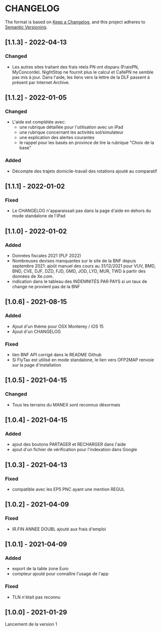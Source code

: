 # CHANGELOG

The format is based on [Keep a Changelog](https://keepachangelog.com/en/1.0.0/),
and this project adheres to [Semantic Versioning](https://semver.org/spec/v2.0.0.html).

## [1.1.3] - 2022-04-13

### Changed

- Les autres sites traitant des frais réels PN ont disparu (FraisPN, MyConcorde). NightStop ne fournit plus le calcul et CafePN ne semble pas mis à jour. Dans l'aide, les liens vers la lettre de la DLF passent à présent par Internet Archive.

## [1.1.2] - 2022-01-05

### Changed

- L'aide est complétée avec:
  - une rubrique détaillée pour l'utilisation avec un iPad
  - une rubrique concernant les activités sol/simulateur
  - une explication des alertes courantes
  - le rappel pour les basés en province de lire la rubrique "Choix de la base"

### Added

- Décompte des trajets domicile-travail des rotations ajouté au comparatif

## [1.1.1] - 2022-01-02

### Fixed

- Le CHANGELOG n'apparaissait pas dans la page d'aide en dehors du mode standalone de l'iPad

## [1.1.0] - 2022-01-02

### Added

- Données fiscales 2021 (PLF 2022)
- Nombreuses devises manquantes sur le site de la BNF depuis septembre 2021: ajoût manuel des cours au 31/12/2021 pour VUV, BMD, BND, CVE, DJF, DZD, FJD, GMD, JOD, LYD, MUR, TWD à partir des données de Xe.com.
- indication dans le tableau des INDEMNITÉS PAR PAYS si un taux de change ne provient pas de la BNF

## [1.0.6] - 2021-08-15

### Added

- Ajout d'un thème pour OSX Monterey / iOS 15
- Ajout d'un CHANGELOG

### Fixed

- lien BNF API corrigé dans le README Github
- Si FlyTax est utilisé en mode standalone, le lien vers OFP2MAP renvoie sur la page d'installation

## [1.0.5] - 2021-04-15

### Changed

- Tous les terrains du MANEX sont reconnus désormais

## [1.0.4] - 2021-04-15

### Added

- ajout des boutons PARTAGER et RECHARGER dans l'aide
- ajout d'un fichier de vérification pour l'indexation dans Google

## [1.0.3] - 2021-04-13

### Fixed

- compatible avec les EP5 PNC ayant une mention REGUL

## [1.0.2] - 2021-04-09

### Fixed

- IR.FIN ANNEE DOUBL ajouté aux frais d'emploi

## [1.0.1] - 2021-04-09

### Added

- export de la table zone Euro
- compteur ajouté pour connaître l'usage de l'app

### Fixed

- TLN n'était pas reconnu

## [1.0.0] - 2021-01-29

Lancement de la version 1
